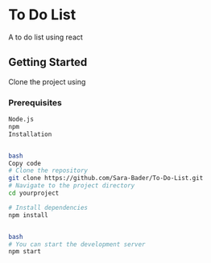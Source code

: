 
# To Do List

A to do list using react


## Getting Started

Clone the project using 

### Prerequisites


```bash
Node.js
npm
Installation


bash
Copy code
# Clone the repository
git clone https://github.com/Sara-Bader/To-Do-List.git
# Navigate to the project directory
cd yourproject

# Install dependencies
npm install


bash
# You can start the development server
npm start